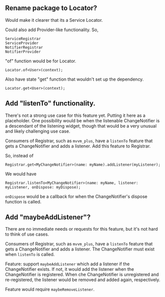 ## Rename package to Locator?

Would make it clearer that its a Service Locator.

Could also add Provider-like functionality. So, 

    ServiceRegistrar
    ServiceProvider
    NotifierRegistrar
    NotifierProvider

"of" function would be for Locator.

    Locator.of<User>(context);

Also have state "get" function that wouldn't set up the dependency.

    Locator.get<User>(context);

## Add "listenTo" functionality.

There's not a strong use case for this feature yet. Putting it here as a placeholder. One
possibility would be when the listenable ChangeNotifier is a descendant of the listening widget,
though that would be a very unusual and likely challenging use case.

Consumers of Registrar, such as `mvvm_plus`, have a `listenTo` feature that gets a
ChangeNotifier and adds a listener. Add this feature to Registrar.

So, instead of 

    Registrar.get<MyChangeNotifier>(name: myName).addListener(myListener);

We would have

    Registrar.listenTo<MyChangeNotifier>(name: myName, listener: myListener, onDispose: myDispose);

`onDispose` would be a callback for when the ChangeNotifier's dispose function is called.

## Add "maybeAddListener"?

There are no immediate needs or requests for this feature, but it's not hard to think of use
cases.

Consumers of Registrar, such as `mvvm_plus`, have a `listenTo` feature that gets a 
ChangeNotifier and adds a listener. The ChangeNotifier must exist when `listenTo` is called.

Feature: support `maybeAddListener` which add a listener if the ChangeNotifier exists. If not,
it would add the listener when the ChangeNotifier is registered. When che ChangeNotifier is 
unregistered and re-registered, the listener would be removed and added again, respectively.

Feature would require `maybeRemoveListener`.
